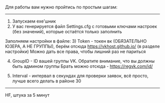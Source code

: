 Для работы вам нужно пройтись по простым шагам:

-------------------
1) Запускаем ехе'шник
2) У вас генерируется файл Settings.cfg с готовыми ключами настроек (без значений), которые остаётся только заполнить

Заполняем настройки в файле:
3) Token - токен вк (ОБЯЗАТЕЛЬНО ЮЗЕРА, А НЕ ГРУППЫ), берём отсюда https://vkhost.github.io/ (в разделе настройки)
Можно дать все права, чтобы лишний раз не париться

4) GroupID - ID вашей группы VK.
Обратите внимание, что вы должны быть админом группы
Брать можно отсюда - https://regvk.com/id/

5) Interval - интервал в секундах для проверки заявок, всё просто, лучше всего делать в районе 30
-------------------

HF, штука за 5 минут
